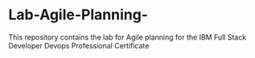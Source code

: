 # Lab-Agile-Planning-
This repository contains the lab for Agile planning for the IBM Full Stack Developer Devops Professional Certificate
